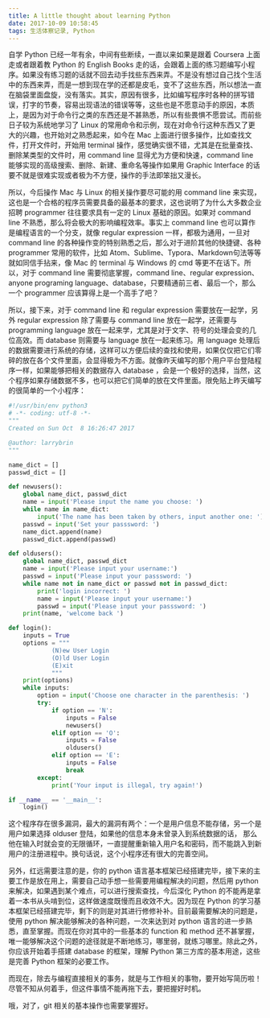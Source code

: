 ```yaml
---
title: A little thought about learning Python
date: 2017-10-09 10:58:45
tags: 生活体察记录, Python
---
```


自学 Python 已经一年有余，中间有些断续，一直以来如果是跟着 Coursera 上面走或者跟着教 Python 的 English Books 走的话，会跟着上面的练习题编写小程序。如果没有练习题的话就不回去动手找些东西来弄。不是没有想过自己找个生活中的东西来弄，而是一想到现在学的还都是皮毛，变不了这些东西，所以想法一直在脑袋里面盘旋，没有落实。其实，原因有很多，比如编写程序时各种的拼写错误，打字的节奏，容易出现语法的错误等等，这些也是不愿意动手的原因，本质上，是因为对于命令行之类的东西还是不甚熟悉，所以有些畏惧不愿尝试。而前些日子较为系统地学习了 Linux 的常用命令和示例，现在对命令行这种东西又了更大的兴趣，也开始对之熟悉起来，如今在 Mac 上面进行很多操作，比如查找文件，打开文件时，开始用 terminal 操作，感觉确实很不错，尤其是在批量查找、删除某类型的文件时，用 command line 显得尤为方便和快速，command line 能够实现的高级搜索、删除、新建、重命名等操作如果用 Graphic Interface 的话要不就是很难实现或者极为不方便，操作的手法即笨拙又漫长。

所以，今后操作 Mac 与 Linux 的相关操作要尽可能的用 command line 来实现，这也是一个合格的程序员需要具备的最基本的要求，这也说明了为什么大多数企业招聘 programmer 往往要求具有一定的 Linux 基础的原因。如果对 command line 不熟悉，那么将会极大的影响编程效率。事实上 command line 也可以算作是编程语言的一个分支，就像 regular expression 一样，都极为通用，一旦对 command line 的各种操作变的特别熟悉之后，那么对于进阶其他的快捷键、各种 programmer 常用的软件，比如 Atom、Sublime、Typora、Markdown句法等等就如同信手拈来，像 Mac 的 terminal 与 Windows 的 cmd 等更不在话下。所以，对于 command line 需要彻底掌握，command line、regular expression、anyone programing language、database，只要精通前三者、最后一个，那么一个 programmer 应该算得上是一个高手了吧？

所以，接下来，对于 command line 和 regular expression 需要放在一起学，另外 regular expression 除了需要与 command line 放在一起学，还需要与 programming language 放在一起来学，尤其是对于文字、符号的处理会变的几位高效。而 database 则需要与 language 放在一起来练习。用 language 处理后的数据需要进行系统的存储，这样可以方便后续的查找和使用，如果仅仅把它们零碎的放在各个文件里面，会显得极为不方面。就像昨天编写的那个用户平台登陆程序一样，如果能够把相关的数据存入 database ，会是一个极好的选择，当然，这个程序如果存储数据不多，也可以把它们简单的放在文件里面。限免贴上昨天编写的很简单的一个小程序：

```python
#!/usr/bin/env python3
# -*- coding: utf-8 -*-
"""
Created on Sun Oct  8 16:26:47 2017

@author: larrybrin
"""

name_dict = []
passwd_dict = []

def newusers():
    global name_dict, passwd_dict
    name = input('Please input the name you choose: ')
    while name in name_dict:
        input('The name has been taken by others, input another one: ')
    passwd = input('Set your passsword: ')
    name_dict.append(name)
    passwd_dict.append(passwd)

def oldusers():
    global name_dict, passwd_dict
    name = input('Please input your username:')
    passwd = input('Please input your passsword: ')
    while name not in name_dict or passwd not in passwd_dict:
        print('login incorrect: ')
        name = input('Please input your username:')
        passwd = input('Please input your passsword: ')
    print(name, 'welcome back ')

def login():
    inputs = True
    options = """
            (N)ew User Login
            (O)ld User Login
            (E)xit
            """
    print(options)
    while inputs:
        option = input('Choose one character in the parenthesis: ')
        try:
            if option == 'N':
                inputs = False
                newusers()
            elif option == 'O':
                inputs = False
                oldusers()
            elif option == 'E':
                inputs = False
                break
        except:
            print('Your input is illegal, try again!')   

if __name__ == '__main__':
    login()
```

这个程序存在很多漏洞，最大的漏洞有两个：一个是用户信息不能存储，另一个是用户如果选择 olduser 登陆，如果他的信息本身未曾录入到系统数据的话， 那么他在输入时就会变的无限循环，一直提醒重新输入用户名和密码，而不能跳入到新用户的注册进程中。换句话说，这个小程序还有很大的完善空间。

另外，红远需要注意的是，你的 python 语言基本框架已经搭建完毕，接下来的主要工作是放在用上，需要自己动手想一些需要用编程解决的问题，然后用 python 来解决，如果遇到某个难点，可以进行搜索查找，今后深化 Python  的不能再是拿着一本书从头啃到位，这样做速度既慢而且收效不大。因为现在 Python 的学习基本框架已经搭建完毕，剩下的则是对其进行修修补补。目前最需要解决的问题是，使用 python 解决能够解决的各种问题，一次来达到对 python 语言的进一步熟悉，直至掌握。而现在你对其中的一些基本的 function 和 method 还不甚掌握，唯一能够解决这个问题的途径就是不断地练习，哪里弱，就练习哪里。除此之外，你应该开始着手搭建 database 的框架，理解 Python 第三方库的基本用途，这些是完善 Python 框架的必要工作。

而现在，除去与编程直接相关的事务，就是与工作相关的事物，要开始写简历啦！尽管不知从何着手，但这件事情不能再拖下去，要把握好时机。

哦，对了，git 相关的基本操作也需要掌握好。